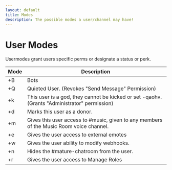 ```yaml
---
layout: default
title: Modes
description: The possible modes a user/channel may have!
---
```


# User Modes

Usermodes grant users specific perms or designate a status or perk.

| Mode | Description                                                                                  |
| ---- | -------------------------------------------------------------------------------------------- |
| +B   | Bots                                                                                         |
| +Q   | Quieted User. (Revokes "Send Message" Permission)                                            |
| +k   | This user is a god, they cannot be kicked or set -qaohv. (Grants "Administrator" permission) |
| +d   | Marks this user as a donor.                                                                  |
| +m   | Gives this user access to #music, given to any members of the Music Room voice channel.      |
| +e   | Gives the user access to external emotes                                                     |
| +w   | Gives the user ability to modify webhooks.                                                   |
| +n   | Hides the #mature-chatroom from the user.                                                    |
| +r   | Gives the user access to Manage Roles                                                        |
